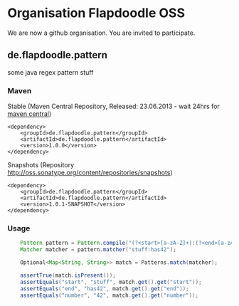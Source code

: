 # Organisation Flapdoodle OSS

We are now a github organisation. You are invited to participate.

## de.flapdoodle.pattern

some java regex pattern stuff

### Maven

Stable (Maven Central Repository, Released: 23.06.2013 - wait 24hrs for [maven central](http://repo1.maven.org/maven2/de/flapdoodle/pattern/de.flapdoodle.pattern/maven-metadata.xml))

	<dependency>
		<groupId>de.flapdoodle.pattern</groupId>
		<artifactId>de.flapdoodle.pattern</artifactId>
		<version>1.0.0</version>
	</dependency>

Snapshots (Repository http://oss.sonatype.org/content/repositories/snapshots)

	<dependency>
		<groupId>de.flapdoodle.pattern</groupId>
		<artifactId>de.flapdoodle.pattern</artifactId>
		<version>1.0.1-SNAPSHOT</version>
	</dependency>

### Usage
```java
	Pattern pattern = Pattern.compile("(?<start>[a-zA-Z]+):(?<end>[a-zA-Z]+(?<number>[0-9]+))");
	Matcher matcher = pattern.matcher("stuff:has42");

	Optional<Map<String, String>> match = Patterns.match(matcher);

	assertTrue(match.isPresent());
	assertEquals("start", "stuff", match.get().get("start"));
	assertEquals("end", "has42", match.get().get("end"));
	assertEquals("number", "42", match.get().get("number"));
	
```

